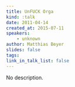 ```yaml
---
title: UnFUCK Orga
kind: :talk
date: 2011-04-14
created_at: 2015-07-11
speakers:
    - unknown
author: Matthias Beyer
slides: false
tags:
link_in_talk_list: false
---
```


No description.

